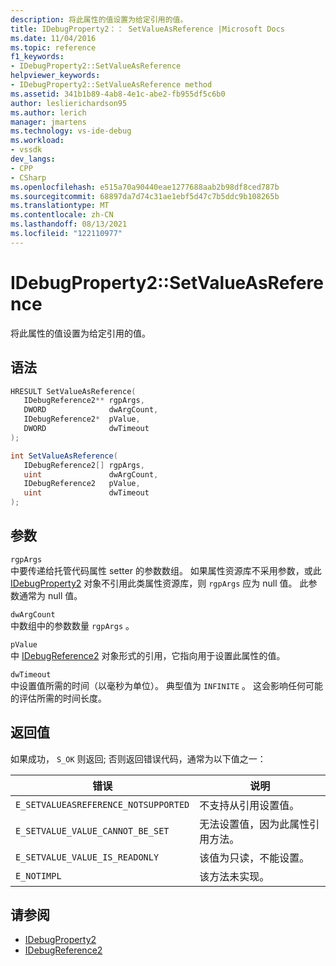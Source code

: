 ```yaml
---
description: 将此属性的值设置为给定引用的值。
title: IDebugProperty2：： SetValueAsReference |Microsoft Docs
ms.date: 11/04/2016
ms.topic: reference
f1_keywords:
- IDebugProperty2::SetValueAsReference
helpviewer_keywords:
- IDebugProperty2::SetValueAsReference method
ms.assetid: 341b1b89-4ab8-4e1c-abe2-fb955df5c6b0
author: leslierichardson95
ms.author: lerich
manager: jmartens
ms.technology: vs-ide-debug
ms.workload:
- vssdk
dev_langs:
- CPP
- CSharp
ms.openlocfilehash: e515a70a90440eae1277688aab2b98df8ced787b
ms.sourcegitcommit: 68897da7d74c31ae1ebf5d47c7b5ddc9b108265b
ms.translationtype: MT
ms.contentlocale: zh-CN
ms.lasthandoff: 08/13/2021
ms.locfileid: "122110977"
---
```

# <a name="idebugproperty2setvalueasreference"></a>IDebugProperty2::SetValueAsReference
将此属性的值设置为给定引用的值。

## <a name="syntax"></a>语法

```cpp
HRESULT SetValueAsReference(
   IDebugReference2** rgpArgs,
   DWORD              dwArgCount,
   IDebugReference2*  pValue,
   DWORD              dwTimeout
);
```

```csharp
int SetValueAsReference(
   IDebugReference2[] rgpArgs,
   uint               dwArgCount,
   IDebugReference2   pValue,
   uint               dwTimeout
);
```

## <a name="parameters"></a>参数
`rgpArgs`\
中要传递给托管代码属性 setter 的参数数组。 如果属性资源库不采用参数，或此 [IDebugProperty2](../../../extensibility/debugger/reference/idebugproperty2.md) 对象不引用此类属性资源库，则 `rgpArgs` 应为 null 值。 此参数通常为 null 值。

`dwArgCount`\
中数组中的参数数量 `rgpArgs` 。

`pValue`\
中 [IDebugReference2](../../../extensibility/debugger/reference/idebugreference2.md) 对象形式的引用，它指向用于设置此属性的值。

`dwTimeout`\
中设置值所需的时间（以毫秒为单位）。 典型值为 `INFINITE` 。 这会影响任何可能的评估所需的时间长度。

## <a name="return-value"></a>返回值
 如果成功， `S_OK` 则返回; 否则返回错误代码，通常为以下值之一：

|错误|说明|
|-----------|-----------------|
|`E_SETVALUEASREFERENCE_NOTSUPPORTED`|不支持从引用设置值。|
|`E_SETVALUE_VALUE_CANNOT_BE_SET`|无法设置值，因为此属性引用方法。|
|`E_SETVALUE_VALUE_IS_READONLY`|该值为只读，不能设置。|
|`E_NOTIMPL`|该方法未实现。|

## <a name="see-also"></a>请参阅
- [IDebugProperty2](../../../extensibility/debugger/reference/idebugproperty2.md)
- [IDebugReference2](../../../extensibility/debugger/reference/idebugreference2.md)

